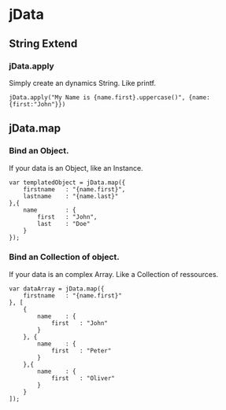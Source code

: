 # jData

## String Extend

### jData.apply
Simply create an dynamics String. Like printf.

    jData.apply("My Name is {name.first}.uppercase()", {name:{first:"John"}})

## jData.map

### Bind an Object.
If your data is an Object, like an Instance.

    var templatedObject = jData.map({
        firstname	: "{name.first}",
        lastname	: "{name.last}"
    },{
        name		: {
            first	: "John",
            last	: "Doe"
        }
    });

### Bind an Collection of object.
If your data is an complex Array. Like a Collection of ressources.

    var dataArray = jData.map({
        firstname	: "{name.first}"
    }, [
        {
            name	: {
                first	: "John"
            }
        }, {
            name	: {
                first	: "Peter"
            }
        },{
            name	: {
                first	: "Oliver"
            }
        }
    ]);